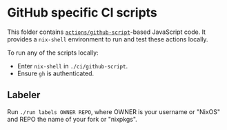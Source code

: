 # GitHub specific CI scripts

This folder contains [`actions/github-script`](https://github.com/actions/github-script)-based JavaScript code.
It provides a `nix-shell` environment to run and test these actions locally.

To run any of the scripts locally:

- Enter `nix-shell` in `./ci/github-script`.
- Ensure `gh` is authenticated.

## Labeler

Run `./run labels OWNER REPO`, where OWNER is your username or "NixOS" and REPO the name of your fork or "nixpkgs".
